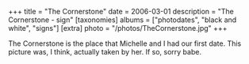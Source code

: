 +++
title = "The Cornerstone"
date = 2006-03-01
description = "The Cornerstone - sign"
[taxonomies]
albums = ["photodates", "black and white", "signs"]
[extra]
photo = "/photos/TheCornerstone.jpg"
+++

The Cornerstone is the place that Michelle and I had our first date. This picture was, I think, actually taken by her. If so, sorry babe.
